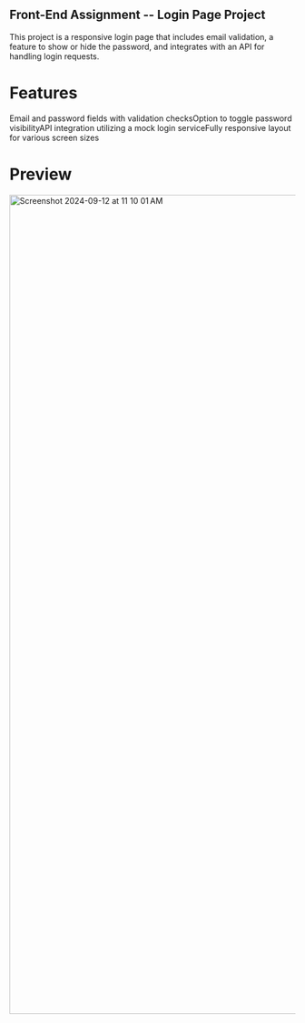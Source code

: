 ## Front-End Assignment -- Login Page Project
This project is a responsive login page that includes email validation, a feature to show or hide the password, and integrates with an API for handling login requests.

# Features
Email and password fields with validation checksOption to toggle password visibilityAPI integration utilizing a mock login serviceFully responsive layout for various screen sizes

# Preview
<img width="1440" alt="Screenshot 2024-09-12 at 11 10 01 AM" src="https://github.com/user-attachments/assets/40f7d7e6-2416-408c-87be-70a8872f88bf">
